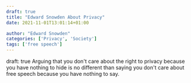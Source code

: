 ```yaml
---
draft: true
title: "Edward Snowden About Privacy"
date: 2021-11-01T13:01:14+01:00

author: "Edward Snowden"
categories: ['Privacy', 'Society']
tags: ['free speech']
---
```

draft: true
Arguing that you don't care about the right to privacy because you have nothing to hide is no different than saying you don't care about free speech because you have nothing to say.
